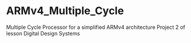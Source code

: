 # ARMv4_Multiple_Cycle
Multiple Cycle Processor for a simplified ARMv4 architecture
Project 2 of lesson Digital Design Systems

